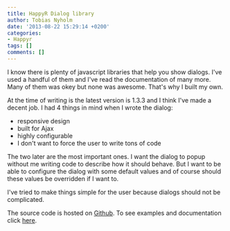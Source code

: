 ```yaml
---
title: HappyR Dialog library
author: Tobias Nyholm
date: '2013-08-22 15:29:14 +0200'
categories:
- Happyr
tags: []
comments: []
---
```


I know there is plenty of javascript libraries that help you show dialogs. I've used a handful of them and I've read the documentation of many more. Many of them was okey but none was awesome. That's why I built my own.


At the time of writing is the latest version is 1.3.3 and I think I've made a decent job. I had 4 things in mind when I wrote the dialog:

<ul>
<li>responsive design</li>
<li>built for Ajax</li>
<li>highly configurable</li>
<li>I don't want to force the user to write tons of code</li>
</ul>

The two later are the most important ones. I want the dialog to popup without me writing code to describe how it should behave. But I want to be able to configure the dialog with some default values and of course should these values be overridden if I want to. 


I've tried to make things simple for the user because dialogs should not be complicated. 


The source code is hosted on <a href="https://github.com/HappyR/HappyR-Dialog">Github</a>. To see examples and documentation click <a title="jQuery HappyR Dialog" href="http://developer.happyr.com/libraries/jquery-happyr-dialog">here</a>. 

